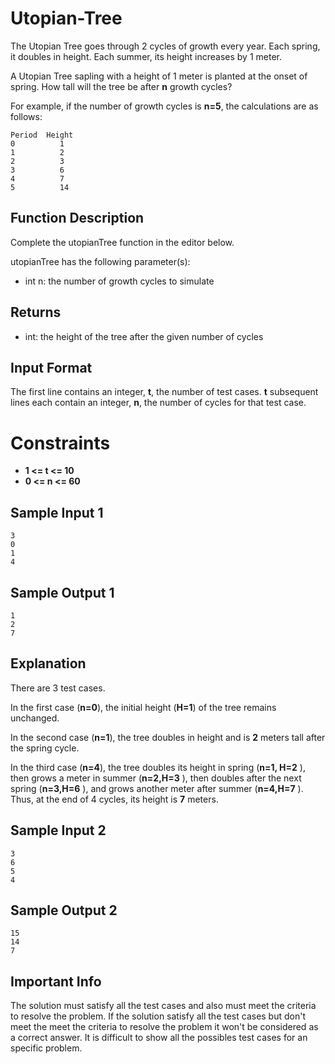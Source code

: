 # Utopian-Tree

The Utopian Tree goes through 2 cycles of growth every year. Each spring, it doubles in height. Each summer, its height increases by 1 meter.

A Utopian Tree sapling with a height of 1 meter is planted at the onset of spring. How tall will the tree be after **n** growth cycles?

For example, if the number of growth cycles is **n=5**, the calculations are as follows:

```
Period  Height
0          1
1          2
2          3
3          6
4          7
5          14
```

## Function Description

Complete the utopianTree function in the editor below.

utopianTree has the following parameter(s):

* int n: the number of growth cycles to simulate

## Returns

* int: the height of the tree after the given number of cycles

## Input Format

The first line contains an integer, **t**, the number of test cases.
**t** subsequent lines each contain an integer, **n**, the number of cycles for that test case.

# Constraints

* **1 <= t <= 10**
* **0 <= n <= 60**

## Sample Input 1

```
3
0
1
4
```

## Sample Output 1

```
1
2
7
```

## Explanation

There are 3 test cases.

In the first case (**n=0**), the initial height (**H=1**) of the tree remains unchanged.

In the second case (**n=1**), the tree doubles in height and is **2** meters tall after the spring cycle.

In the third case (**n=4**), the tree doubles its height in spring (**n=1, H=2** ), then grows a meter in summer (**n=2,H=3** ), then doubles after the next spring (**n=3,H=6** ), and grows another meter after summer (**n=4,H=7** ). Thus, at the end of 4 cycles, its height is **7** meters.

## Sample Input 2

```
3
6
5
4
```

## Sample Output 2

```
15
14
7
```

## Important Info
The solution must satisfy all the test cases and also must meet the criteria to resolve the problem. If the solution satisfy all the test cases but don't meet the meet the criteria to resolve the problem it won't be considered as a correct answer. It is difficult to show all the possibles test cases for an specific problem.
